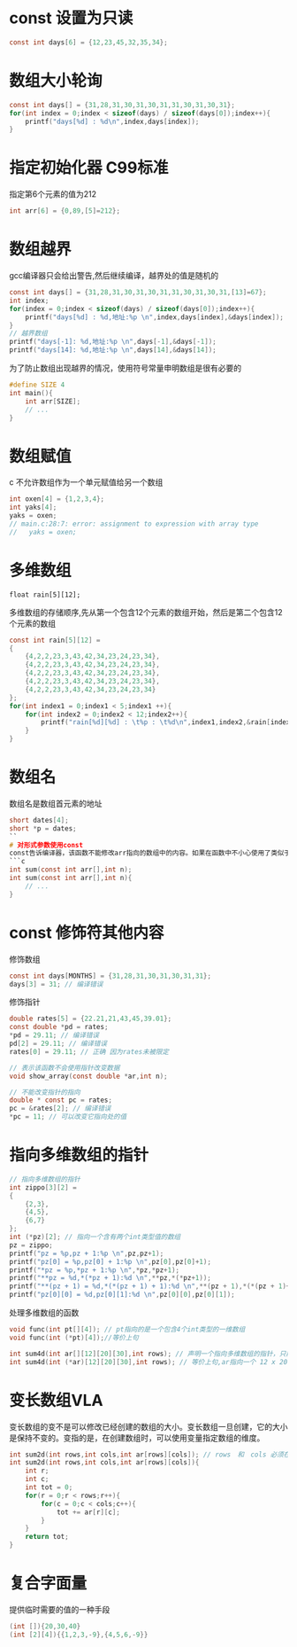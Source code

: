 # const 设置为只读
```c
const int days[6] = {12,23,45,32,35,34};
```

# 数组大小轮询
```c
const int days[] = {31,28,31,30,31,30,31,31,30,31,30,31};
for(int index = 0;index < sizeof(days) / sizeof(days[0]);index++){
    printf("days[%d] : %d\n",index,days[index]);
}
```

# 指定初始化器 C99标准
指定第6个元素的值为212
```c
int arr[6] = {0,89,[5]=212};
```

# 数组越界
gcc编译器只会给出警告,然后继续编译，越界处的值是随机的
```c
const int days[] = {31,28,31,30,31,30,31,31,30,31,30,31,[13]=67};
int index;
for(index = 0;index < sizeof(days) / sizeof(days[0]);index++){
    printf("days[%d] : %d,地址:%p \n",index,days[index],&days[index]);
}
// 越界数组
printf("days[-1]: %d,地址:%p \n",days[-1],&days[-1]);
printf("days[14]: %d,地址:%p \n",days[14],&days[14]);
```
为了防止数组出现越界的情况，使用符号常量申明数组是很有必要的
```c
#define SIZE 4
int main(){
    int arr[SIZE];
    // ...
}
```

# 数组赋值
c 不允许数组作为一个单元赋值给另一个数组
```c
int oxen[4] = {1,2,3,4};
int yaks[4];
yaks = oxen;
// main.c:28:7: error: assignment to expression with array type
//   yaks = oxen;
```

# 多维数组
```
float rain[5][12];
```
多维数组的存储顺序,先从第一个包含12个元素的数组开始，然后是第二个包含12个元素的数组
```c
const int rain[5][12] =
{
    {4,2,2,23,3,43,42,34,23,24,23,34},
    {4,2,2,23,3,43,42,34,23,24,23,34},
    {4,2,2,23,3,43,42,34,23,24,23,34},
    {4,2,2,23,3,43,42,34,23,24,23,34},
    {4,2,2,23,3,43,42,34,23,24,23,34}
};
for(int index1 = 0;index1 < 5;index1 ++){
    for(int index2 = 0;index2 < 12;index2++){
        printf("rain[%d][%d] : \t%p : \t%d\n",index1,index2,&rain[index1][index2],rain[index1][index2]);
    }
}
```

# 数组名
数组名是数组首元素的地址
```c
short dates[4];
short *p = dates;
``
# 对形式参数使用const
const告诉编译器，该函数不能修改arr指向的数组中的内容。如果在函数中不小心使用了类似于arr[i]++的操作,编译器会捕捉这个错误
```c
int sum(const int arr[],int n);
int sum(const int arr[],int n){
    // ...
}
```

# const 修饰符其他内容
修饰数组
```c
const int days[MONTHS] = {31,28,31,30,31,30,31,31};
days[3] = 31; // 编译错误
```
修饰指针
```c
double rates[5] = {22.21,21,43,45,39.01};
const double *pd = rates;
*pd = 29.11; // 编译错误
pd[2] = 29.11; // 编译错误
rates[0] = 29.11; // 正确 因为rates未被限定

// 表示该函数不会使用指针改变数据
void show_array(const double *ar,int n);

// 不能改变指针的指向
double * const pc = rates;
pc = &rates[2]; // 编译错误
*pc = 11; // 可以改变它指向处的值
```

# 指向多维数组的指针
```c
// 指向多维数组的指针
int zippo[3][2] =
{
    {2,3},
    {4,5},
    {6,7}
};
int (*pz)[2]; // 指向一个含有两个int类型值的数组
pz = zippo;
printf("pz = %p,pz + 1:%p \n",pz,pz+1);
printf("pz[0] = %p,pz[0] + 1:%p \n",pz[0],pz[0]+1);
printf("*pz = %p,*pz + 1:%p \n",*pz,*pz+1);
printf("**pz = %d,*(*pz + 1):%d \n",**pz,*(*pz+1));
printf("**(pz + 1) = %d,*(*(pz + 1) + 1):%d \n",**(pz + 1),*(*(pz + 1)+1));
printf("pz[0][0] = %d,pz[0][1]:%d \n",pz[0][0],pz[0][1]);
```
处理多维数组的函数
```c
void func(int pt[][4]); // pt指向的是一个包含4个int类型的一维数组
void func(int (*pt)[4]);//等价上句

int sum4d(int ar[][12][20][30],int rows); // 声明一个指向多维数组的指针，只能省略最左边括号中的值
int sum4d(int (*ar)[12][20][30],int rows); // 等价上句,ar指向一个 12 x 20 x 30 的int数组
```

# 变长数组VLA
变长数组的变不是可以修改已经创建的数组的大小。变长数组一旦创建，它的大小是保持不变的。变指的是，在创建数组时，可以使用变量指定数组的维度。
```c
int sum2d(int rows,int cols,int ar[rows][cols]); // rows　和　cols 必须在 ar 前面
int sum2d(int rows,int cols,int ar[rows][cols]){
    int r;
    int c;
    int tot = 0;
    for(r = 0;r < rows;r++){
        for(c = 0;c < cols;c++){
            tot += ar[r][c];
        }
    }
    return tot;
}
```

# 复合字面量
提供临时需要的值的一种手段
```c
(int []){20,30,40}
(int [2][4]){{1,2,3,-9},{4,5,6,-9}}
```
